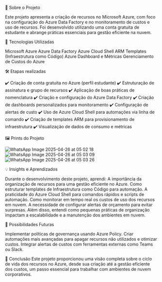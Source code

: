 🚀 Sobre o Projeto

Este projeto apresenta a criação de recursos no Microsoft Azure, com foco na configuração do Azure Data Factory e no monitoramento de custos e uso de recursos.
Foi desenvolvido utilizando uma conta gratuita de estudante e abrange práticas essenciais para gestão eficiente na nuvem.

📌 Tecnologias Utilizadas

Microsoft Azure
Azure Data Factory
Azure Cloud Shell
ARM Templates (Infraestrutura como Código)
Azure Dashboard e Métricas
Gerenciamento de Custos do Azure

🛠️ Etapas realizadas

✔️ Criação de conta gratuita no Azure (perfil estudante)
✔️ Estruturação de assinatura e grupo de recursos
✔️ Aplicação de boas práticas de nomenclatura
✔️ Criação e configuração do Azure Data Factory
✔️ Criação de dashboards personalizados para monitoramento
✔️ Configuração de alertas de custo
✔️ Uso de Azure Cloud Shell para automações via linha de comando
✔️ Criação de templates ARM para provisionamento de infraestrutura
✔️ Visualização de dados de consumo e métricas

🖼️ Prints do Projeto

![WhatsApp Image 2025-04-26 at 05 02 18](https://github.com/user-attachments/assets/a54cf359-b6d0-4bc0-9591-96c26f8d602b)
![WhatsApp Image 2025-04-26 at 05 03 09](https://github.com/user-attachments/assets/196765db-a597-4bd8-857d-4079855d34ed)
![WhatsApp Image 2025-04-26 at 05 03 26](https://github.com/user-attachments/assets/bf9b64fb-7723-4fb8-83e2-c08abaf604c8)

💡 Insights e Aprendizados

Durante o desenvolvimento deste projeto, aprendi:
A importância da organização de recursos para uma gestão eficiente no Azure.
Como estruturar templates de Infraestrutura como Código para automação.
A praticidade do Azure Cloud Shell para comandos rápidos e scripts de automação.
Como monitorar em tempo real os custos de uso dos recursos em nuvem.
A necessidade de configurar alertas de orçamento para evitar surpresas.
Além disso, entendi como pequenas práticas de organização impactam a escalabilidade e a manutenção dos ambientes em nuvem.

🌟 Possibilidades Futuras

Implementar políticas de governança usando Azure Policy.
Criar automações mais avançadas para apagar recursos não utilizados e otimizar custos.
Integrar alertas de custos com ferramentas externas como Teams ou Slack.

📎 Conclusão
Este projeto proporcionou uma visão completa sobre o ciclo de vida dos recursos no Azure, desde sua criação até a gestão eficiente dos custos,
um passo essencial para trabalhar com ambientes de nuvem corporativos.
